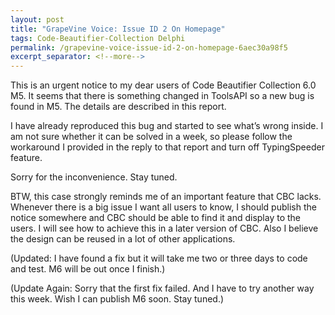 ```yaml
---
layout: post
title: "GrapeVine Voice: Issue ID 2 On Homepage"
tags: Code-Beautifier-Collection Delphi
permalink: /grapevine-voice-issue-id-2-on-homepage-6aec30a98f5
excerpt_separator: <!--more-->
---
```

This is an urgent notice to my dear users of Code Beautifier Collection 6.0 M5. It seems that there is something changed in ToolsAPI so a new bug is found in M5. The details are described in this report.
<!--more-->

I have already reproduced this bug and started to see what’s wrong inside. I am not sure whether it can be solved in a week, so please follow the workaround I provided in the reply to that report and turn off TypingSpeeder feature.

Sorry for the inconvenience. Stay tuned.

BTW, this case strongly reminds me of an important feature that CBC lacks. Whenever there is a big issue I want all users to know, I should publish the notice somewhere and CBC should be able to find it and display to the users. I will see how to achieve this in a later version of CBC. Also I believe the design can be reused in a lot of other applications.

(Updated: I have found a fix but it will take me two or three days to code and test. M6 will be out once I finish.)

(Update Again: Sorry that the first fix failed. And I have to try another way this week. Wish I can publish M6 soon. Stay tuned.)
